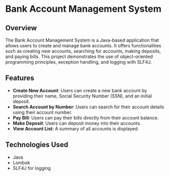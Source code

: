 # Bank Account Management System

## Overview
The Bank Account Management System is a Java-based application that allows users to create and manage bank accounts. It offers functionalities such as creating new accounts, searching for accounts, making deposits, and paying bills. This project demonstrates the use of object-oriented programming principles, exception handling, and logging with SLF4J.

## Features
- **Create New Account**: Users can create a new bank account by providing their name, Social Security Number (SSN), and an initial deposit.
- **Search Account by Number**: Users can search for their account details using their account number.
- **Pay Bill**: Users can pay their bills directly from their account balance.
- **Make Deposit**: Users can deposit money into their accounts.
- **View Account List**: A summary of all accounts is displayed.

## Technologies Used
- Java
- Lombok
- SLF4J for logging
